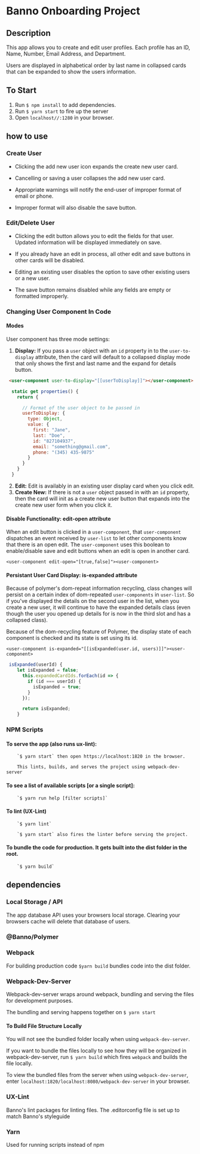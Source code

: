 # Banno Onboarding Project

## Description

This app allows you to create and edit user profiles. Each profile has an ID, Name, Number, Email Address, and Department.

Users are displayed in alphabetical order by last name in collapsed cards that can be expanded to show the users information.

## To Start

1. Run `$ npm install` to add dependencies.
2. Run `$ yarn start` to fire up the server
3. Open `localhost//:1280` in your browser.

## how to use

### Create User

- Clicking the add new user icon expands the create new user card.

- Cancelling or saving a user collapses the add new user card.

- Appropriate warnings will notify the end-user of improper format of email or phone.

- Improper format will also disable the save button.

### Edit/Delete User

- Clicking the edit button allows you to edit the fields for that user. Updated information will be displayed immediately on save.

- If you already have an edit in process, all other edit and save buttons in other cards will be disabled.

- Editing an existing user disables the option to save other existing users or a new user.

- The save button remains disabled while any fields are empty or formatted improperly.

### Changing User Component In Code

#### Modes

User component has three mode settings:

1. **Display:** If you pass a `user` object with an `id` property in to the `user-to-display` attribute, then the card will default to a collapsed display mode that only shows the first and last name and the expand for details button.

```html
 <user-component user-to-display="[[userToDisplay]]"></user-component>
```

```js
  static get properties() {
    return {

      // Format of the user object to be passed in
      userToDisplay: {
        type: Object,
        value: {
          first: "Jane",
          last: "Doe",
          id: "827104937",
          email: "something@gmail.com",
          phone: "(345) 435-9875"
        }
      }
    }
  }
```

2. **Edit:** Edit is availably in an existing user display card when you click edit.
3. **Create New:** If there is not a `user` object passed in with an `id` property, then the card will init as a create new user button that expands into the create new user form when you click it.

#### Disable Functionality: edit-open attribute

When an edit button is clicked in a `user-component`, that `user-component` dispatches an event received by `user-list` to let other components know that there is an open edit. The `user-component` uses this boolean to enable/disable save and edit buttons when an edit is open in another card.

`<user-component edit-open="[true,false]"><user-component>`

#### Persistant User Card Display: is-expanded attribute

Because of polymer's dom-repeat information recycling, class changes will persist on a certain index of dom-repeated `user-components` in `user-list`. So if you've displayed the details on the second user in the list, when you create a new user, it will continue to have the expanded details class (even though the user you opened up details for is now in the third slot and has a collapsed class).

Because of the dom-recycling feature of Polymer, the display state of each component is checked and its state is set using its id.

`<user-component is-expanded="[[isExpanded(user.id, users)]]"><user-component>`

```js
 isExpanded(userId) {
    let isExpanded = false;
      this.expandedCardIds.forEach(id => {
        if (id === userId) {
          isExpanded = true;
        }
      });

      return isExpanded;
    }
```

### NPM Scripts

#### To serve the app (also runs ux-lint):

        `$ yarn start` then open https://localhost:1820 in the browser.

        This lints, builds, and serves the project using webpack-dev-server

#### To see a list of available scripts [or a single script]:

        `$ yarn run help [filter scripts]`

#### To lint (UX-Lint)

        `$ yarn lint`

        `$ yarn start` also fires the linter before serving the project.

#### To bundle the code for production. It gets built into the dist folder in the root.

        `$ yarn build`

## dependencies

### Local Storage / API

The app database API uses your browsers local storage. Clearing your browsers cache will delete that database of users.

### @Banno/Polymer

### Webpack

For building production code `$yarn build` bundles code into the dist folder.

### Webpack-Dev-Server

Webpack-dev-server wraps around webpack, bundling and serving the files for development purposes.

The bundling and serving happens together on `$ yarn start`

#### To Build File Structure Locally

You will not see the bundled folder locally when using `webpack-dev-server`.

If you want to bundle the files locally to see how they will be organized in webpack-dev-server, run `$ yarn build` which fires `webpack` and builds the file locally.

To view the bundled files from the server when using `webpack-dev-server`, enter `localhost:1820/localhost:8080/webpack-dev-server` in your browser.

### UX-Lint

Banno's lint packages for linting files. The .editorconfig file is set up to match Banno's styleguide

### Yarn

Used for running scripts instead of npm
